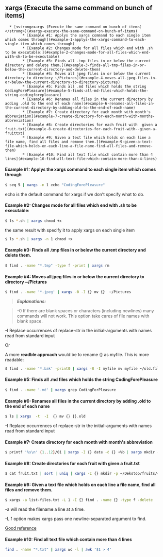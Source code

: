 
## **xargs (Execute the same command on bunch of items)**

<!--ts-->
      * [<strong>xargs (Execute the same command on bunch of items)</strong>](#xargs-execute-the-same-command-on-bunch-of-items)
            * [Example #1: Applys the xargs command to each single item which comes through](#example-1-applys-the-xargs-command-to-each-single-item-which-comes-through)
            * [Example #2: Changes mode for all files which end with .sh to be executable:](#example-2-changes-mode-for-all-files-which-end-with-sh-to-be-executable)
            * [Example #3: Finds all .tmp files in or below the current directory and delete them.](#example-3-finds-all-tmp-files-in-or-below-the-current-directory-and-delete-them)
            * [Example #4: Moves all jpeg files in or below the current directory to directory ~/Pictures](#example-4-moves-all-jpeg-files-in-or-below-the-current-directory-to-directory-pictures)
            * [Example #5: Finds all .md files which holds the string CodingForePleasure](#example-5-finds-all-md-files-which-holds-the-string-codingforepleasure)
            * [Example #6: Renames all files in the current directory by adding .old to the end of each name](#example-6-renames-all-files-in-the-current-directory-by-adding-old-to-the-end-of-each-name)
            * [Example #7: Create directory for each month with month's abbreviation](#example-7-create-directory-for-each-month-with-months-abbreviation)
            * [Example #8: Create directories for each fruit with  given a fruit.txt](#example-8-create-directories-for-each-fruit-with--given-a-fruittxt)
            * [Example #9: Given a text file which holds on each line a file name, find all files and remove them.](#example-9-given-a-text-file-which-holds-on-each-line-a-file-name-find-all-files-and-remove-them)
            * [Example #10: Find all text file which contain more than 4 lines](#example-10-find-all-text-file-which-contain-more-than-4-lines)

<!-- Added by: gil_diy, at: 2020-10-30T01:39+02:00 -->

<!--te-->




#### Example #1: Applys the xargs command to each single item which comes through
```bash
$ seq 5 | xargs -n 1 echo "CodingForePleasure"
```

echo is the default command for xargs if we don't specify what to do.

#### Example #2: Changes mode for all files which end with .sh to be executable:
```bash
$ ls *.sh | xargs chmod +x
```
the same result with specify it to apply xargs on each single item

```bash
$ ls *.sh | xargs -n 1 chmod +x
```

#### Example #3: Finds all .tmp files in or below the current directory and delete them.

```bash
$ find . -name "*.tmp" -type f -print | xargs rm
```

#### Example #4: Moves all jpeg files in or below the current directory to directory ~/Pictures

```bash
$ find . -name '*.jpeg' | xargs -0 -I {} mv {}  ~/Pictures
```
> _**Explanations:**_

 >-0 If there are blank spaces or characters (including newlines) many commands will not work. This option take cares of file names with blank space.

 -I Replace occurrences of replace-str in the initial-arguments with names read from standard input

Or

A more **readble approach** would be to rename {} as myfile. This is more readable:

```bash
$ find . -name '*.bak' -print0 | xargs -0 -I myfile mv myfile ~/old.files
```


#### Example #5: Finds all .md files which holds the string CodingForePleasure

```bash
$ find . -name '.md' | xargs grep CodingForPleasure
```

#### Example #6: Renames all files in the current directory by adding .old to the end of each name

```bash
$ ls | xargs  -t  -I  {} mv {} {}.old
```

 -I Replace occurrences of replace-str in the initial-arguments with names read from standard input



#### Example #7: Create directory for each month with month's abbreviation
```bash
$ printf '%s\n' {1..12}/01 | xargs -I {} date -d {} +%b | xargs mkdir --
```

#### Example #8: Create directories for each fruit with  given a fruit.txt
```bash
$ cat fruit.txt | sort | uniq | xargs -I {} mkdir -p ~/Dekstop/fruits/{}
```

#### Example #9: Given a text file which holds on each line a file name, find all files and remove them.
```bash
$ xargs -a list-files.txt -L 1 -I {} find . -name {} -type f -delete
```

-a will read the filename a line at a time.

-L 1 option makes xargs pass one newline-separated argument to find.

[Good reference](http://www.unixmantra.com/2013/12/xargs-all-in-one-tutorial-guide.html)

#### Example #10: Find all text file which contain more than 4 lines
```bash
find . -name "*.txt" | xargs wc -l | awk '$1 > 4'
```